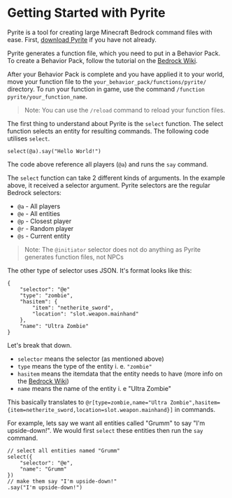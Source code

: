 # Getting Started with Pyrite

Pyrite is a tool for creating large Minecraft Bedrock command files with ease.
First, [download Pyrite](htpps://solarflurry.github.io/pyrite/download) if you have not already.

Pyrite generates a function file, which you need to put in a Behavior Pack. To create a Behavior Pack, follow the tutorial on the [Bedrock Wiki](https://wiki.bedrock.dev/guide/project-setup).

After your Behavior Pack is complete and you have applied it to your world, move your function file to the `your_behavior_pack/functions/pyrite/` directory. To run your function in game, use the command `/function pyrite/your_function_name`.

> Note: You can use the `/reload` command to reload your function files.

The first thing to understand about Pyrite is the `select` function. The select function selects an entity for resulting commands. The following code utilises `select`.
```
select(@a).say("Hello World!")
```
The code above reference all players (`@a`) and runs the `say` command.

The `select` function can take 2 different kinds of arguments. In the example above, it received a selector argument. Pyrite selectors are the regular Bedrock selectors:
- `@a` - All players
- `@e` - All entities
- `@p` - Closest player
- `@r` - Random player
- `@s` - Current entity
> Note: The `@initiator` selector does not do anything as Pyrite generates function files, not NPCs

The other type of selector uses JSON. It's format looks like this:
```
{
    "selector": "@e"
    "type": "zombie",
    "hasitem": {
        "item": "netherite_sword",
        "location": "slot.weapon.mainhand"
    },
    "name": "Ultra Zombie"
}
```
Let's break that down.
- `selector` means the selector (as mentioned above)
- `type` means the type of the entity i. e. `"zombie"`
- `hasitem` means the itemdata that the entity needs to have (more info on the [Bedrock Wiki](https://wiki.bedrock.dev/commands/selectors))
- `name` means the name of the entity i. e "Ultra Zombie"

This basically translates to `@r[type=zombie,name="Ultra Zombie",hasitem={item=netherite_sword,location=slot.weapon.mainhand}]` in commands.

For example, lets say we want all entities called "Grumm" to say "I'm upside-down!". We would first `select` these entities then run the `say` command.
```
// select all entities named "Grumm"
select({
    "selector": "@e",
    "name": "Grumm"
})
// make them say "I'm upside-down!"
.say("I'm upside-down!")
```